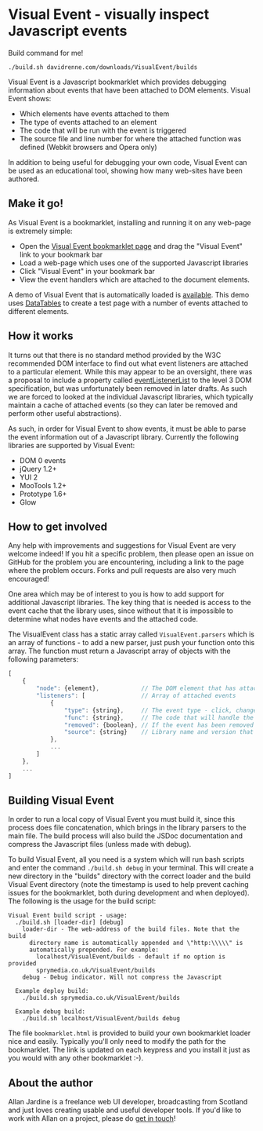 # Visual Event - visually inspect Javascript events

Build command for me!

```
./build.sh davidrenne.com/downloads/VisualEvent/builds
```

Visual Event is a Javascript bookmarklet which provides debugging information about events that have been attached to DOM elements. Visual Event shows:

* Which elements have events attached to them
* The type of events attached to an element
* The code that will be run with the event is triggered
* The source file and line number for where the attached function was defined (Webkit browsers and Opera only)

In addition to being useful for debugging your own code, Visual Event can be used as an educational tool, showing how many web-sites have been authored.


## Make it go!

As Visual Event is a bookmarklet, installing and running it on any web-page is extremely simple:

* Open the [Visual Event bookmarklet page](http://sprymedia.co.uk/VisualEvent) and drag the "Visual Event" link to your bookmark bar
* Load a web-page which uses one of the supported Javascript libraries
* Click "Visual Event" in your bookmark bar
* View the event handlers which are attached to the document elements.

A demo of Visual Event that is automatically loaded is [available](http://sprymedia.co.uk/VisualEvent/demo). This demo uses [DataTables](http://datatables.net) to create a test page with a number of events attached to different elements.


## How it works

It turns out that there is no standard method provided by the W3C recommended DOM interface to find out what event listeners are attached to a particular element. While this may appear to be an oversight, there was a proposal to include a property called [eventListenerList](http://www.w3.org/TR/2002/WD-DOM-Level-3-Events-20020208/changes.html) to the level 3 DOM specification, but was unfortunately been removed in later drafts. As such we are forced to looked at the individual Javascript libraries, which typically maintain a cache of attached events (so they can later be removed and perform other useful abstractions).

As such, in order for Visual Event to show events, it must be able to parse the event information out of a Javascript library. Currently the following libraries are supported by Visual Event:

* DOM 0 events
* jQuery 1.2+
* YUI 2
* MooTools 1.2+
* Prototype 1.6+
* Glow


## How to get involved

Any help with improvements and suggestions for Visual Event are very welcome indeed! If you hit a specific problem, then please open an issue on GitHub for the problem you are encountering, including a link to the page where the problem occurs. Forks and pull requests are also very much encouraged!

One area which may be of interest to you is how to add support for additional Javascript libraries. The key thing that is needed is access to the event cache that the library uses, since without that it is impossible to determine what nodes have events and the attached code.

The VisualEvent class has a static array called `VisualEvent.parsers` which is an array of functions - to add a new parser, just push your function onto this array. The function must return a Javascript array of objects with the following parameters:

```javascript
[
	{
		"node": {element},            // The DOM element that has attached events
		"listeners": [                // Array of attached events
			{
				"type": {string},     // The event type - click, change, keyup etc
				"func": {string},     // The code that will handle the event, from Function.toString()
				"removed": {boolean}, // If the event has been removed or not (typically will be false, but used if the library doesn't remove the event from its cache)
				"source": {string}    // Library name and version that attached the event (e.g. "jQuery 1.7")
			},
			...
		]
	},
	...
]
```

## Building Visual Event

In order to run a local copy of Visual Event you must build it, since this process does file concatenation, which brings in the library parsers to the main file. The build process will also build the JSDoc documentation and compress the Javascript files (unless made with debug).

To build Visual Event, all you need is a system which will run bash scripts and enter the command `./build.sh debug` in your terminal. This will create a new directory in the "builds" directory with the correct loader and the build Visual Event directory (note the timestamp is used to help prevent caching issues for the bookmarklet, both during development and when deployed). The following is the usage for the build script:

```text
Visual Event build script - usage:
  ./build.sh [loader-dir] [debug]
    loader-dir - The web-address of the build files. Note that the build
      directory name is automatically appended and \"http:\\\\\" is
      automatically prepended. For example:
        localhost/VisualEvent/builds - default if no option is provided
        sprymedia.co.uk/VisualEvent/builds
    debug - Debug indicator. Will not compress the Javascript

  Example deploy build:
    ./build.sh sprymedia.co.uk/VisualEvent/builds

  Example debug build:
    ./build.sh localhost/VisualEvent/builds debug
```

The file `bookmarklet.html` is provided to build your own bookmarklet loader nice and easily. Typically you'll only need to modify the path for the bookmarklet. The link is updated on each keypress and you install it just as you would with any other bookmarklet :-).


## About the author

Allan Jardine is a freelance web UI developer, broadcasting from Scotland and just loves creating usable and useful developer tools. If you'd like to work with Allan on a project, please do [get in touch](http://sprymedia.co.uk/contact)!






